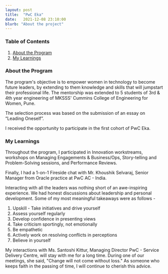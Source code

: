```yaml
---
layout: post
title:  "PwC Eka"
date:   2021-12-08 23:10:00
blurb: "About the project"
---
```


### Table of Contents

1. [About the Program](#about-the-program)
2. [My Learnings](#my-learnings)

### About the Program

The program's objective is to empower women in technology to become future leaders, by extending to them knowledge and skills that will jumpstart their professional life. The mentorship was extended to 5 students of 3rd & 4th year engineering of MKSSS' Cummins College of Engineering for Women, Pune.

The selection process was based on the submission of an essay on “Leading Oneself”.

I received the opportunity to participate in the first cohort of PwC Eka.

### My Learnings

Throughout the program, I participated in Innovation workstreams, workshops on Managing Engagements & Business/Ops, Story-telling and Problem-Solving sessions, and Performance Reviews.

Finally, I had a 1-on-1 Fireside chat with Mr. Khoushik Selvaraj, Senior Manager from Oracle practice at PwC AC - India.

Interacting with all the leaders was nothing short of an awe-inspiring experience. We had honest discussions about leadership and personal development. Some of my most meaningful takeaways were as follows -
1. Upskill - Take initiatives and drive yourself
2. Assess yourself regularly
3. Develop confidence in presenting views
4. Take criticism sportingly, not emotionally
5. Be empathetic
6. Actively work on resolving conflicts in perceptions
7. Believe in yourself


My interactions with Ms. Santoshi Kittur, Managing Director PwC - Service Delivery Centre, will stay with me for a long time. During one of our meetings, she said, "Change will not come without loss." As someone who keeps faith in the passing of time, I will continue to cherish this advice.
